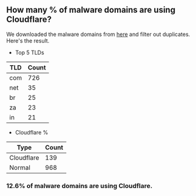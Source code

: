 ## How many % of malware domains are using Cloudflare?


We downloaded the malware domains from [here](https://urlhaus.abuse.ch) and filter out duplicates.
Here's the result.


[//]: # (start replacement)


- Top 5 TLDs

| TLD | Count |
| --- | --- |
| com | 726 |
| net | 35 |
| br | 25 |
| za | 23 |
| in | 21 |


- Cloudflare %

| Type | Count |
| --- | --- |
| Cloudflare | 139 |
| Normal | 968 |


### 12.6% of malware domains are using Cloudflare.